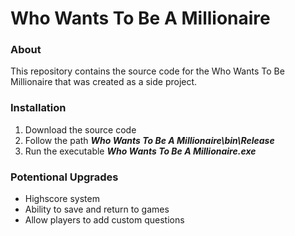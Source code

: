 # Who Wants To Be A Millionaire 

### About

This repository contains the source code for the Who Wants To Be Millionaire that was created as a side project.

### Installation

1. Download the source code
2. Follow the path ***Who Wants To Be A Millionaire\bin\Release***
3. Run the executable ***Who Wants To Be A Millionaire.exe***

### Potentional Upgrades

* Highscore system
* Ability to save and return to games
* Allow players to add custom questions